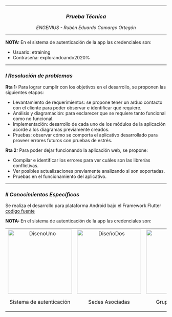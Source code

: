 <hr>
<h3 align="center"><i>Prueba Técnica</i></h3>
<p align="center"><i>ENGENIUS - Rubén Eduardo Camargo Ortegón</i></p>
<hr>
<p><strong>NOTA: </strong> En el sistema de autenticación de la app las credenciales son: </p>
 <ul>
    <li>Usuario: etraining</li>
    <li>Contraseña: explorandoando2020%</li>
  </ul>
<hr>
<h3><i>I Resolución de problemas</i></h3>
<p><strong>Rta 1:</strong> Para lograr cumplir con los objetivos en el desarrollo, se proponen las siguientes etapas: </p>
  <ul>
    <li>Levantamiento de requerimientos: se propone tener un arduo contacto con el cliente para poder observar e identificar qué requiere.</li>
    <li>Análisis y diagramación: para esclarecer que se requiere tanto funcional como no funcional.</li>
    <li>Implementación: desarrollo de cada uno de los módulos de la aplicación acorde a los diagramas previamente creados.</li>
    <li>Pruebas: observar cómo se comporta el aplicativo desarrollado para proveer errores futuros con pruebas de estrés.</li>
  </ul>
<p><strong>Rta 2:</strong> Para poder dejar funcionando la aplicación web, se propone: </p>
  <ul>
    <li>Compilar e identificar los errores para ver cuáles son las librerías conflictivas.</li>
    <li>Ver posibles actualizaciones previamente analizando si son soportadas.</li>
    <li>Pruebas en el funcionamiento del aplicativo.</li>
  </ul>
<hr>
<h3><i>II Conocimientos Específicos</i></h3>
<p>Se realiza el desarrollo para plataforma Android bajo el Framework Flutter <a href="gestionInsEdu">codigo fuente</a></p>
<p><strong>NOTA: </strong> En el sistema de autenticación de la app las credenciales son: </p>
<table>
  <tr>
    <td style="text-align: center;">
      <img src="https://github.com/CodeNoo6/PruebaTecnicaEGNU/blob/main/Dise%C3%B1oPantallas/PantallaUno.png?raw=true" alt="DisenoUno" width="200" style="margin: 0 auto;">
      <p>Sistema de autenticación</p>
    </td>
    <td style="text-align: center;">
      <img src="https://github.com/CodeNoo6/PruebaTecnicaEGNU/blob/main/Dise%C3%B1oPantallas/PantallaDos.png?raw=true" alt="DiseñoDos" width="200" style="margin: 0 auto;">
      <p>Sedes Asociadas</p>
    </td>
    <td style="text-align: center;">
      <img src="https://github.com/CodeNoo6/PruebaTecnicaEGNU/blob/main/Dise%C3%B1oPantallas/PantallaTres.png?raw=true" alt="DiseñoDos" width="200" style="margin: 0 auto;">
      <p>Grupos Asociados</p>
    </td>
   <td style="text-align: center;">
      <img src="https://github.com/CodeNoo6/PruebaTecnicaEGNU/blob/main/Dise%C3%B1oPantallas/PantallaCuatro.png?raw=true" alt="DiseñoDos" width="200" style="margin: 0 auto;">
      <p>Información de grupo</p>
    </td>
  </tr>
</table>
